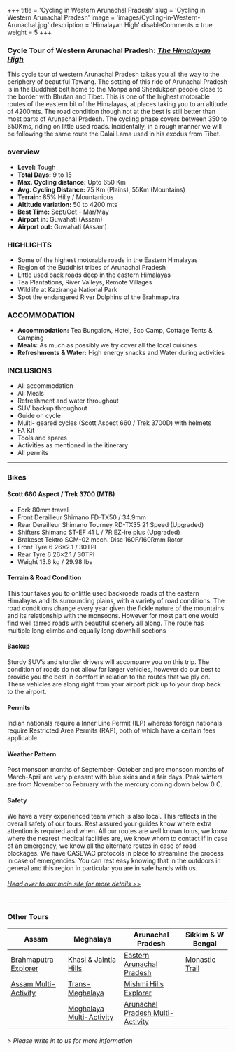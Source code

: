 +++
title = 'Cycling in Western Arunachal Pradesh'
slug = 'Cycling in Western Arunachal Pradesh'
image = 'images/Cycling-in-Western-Arunachal.jpg'
description = 'Himalayan High'
disableComments = true
weight = 5
+++
### Cycle Tour of Western Arunachal Pradesh: [*The Himalayan High*](https://www.nnejourneys.com/cycling/cycle-tour-of-western-arunachal-pradesh/)

This cycle tour of western Arunachal Pradesh takes you all the way to the periphery of beautiful Tawang. The setting of this ride of Arunachal Pradesh is in the Buddhist belt home to the Monpa and Sherdukpen people close to the border with Bhutan and Tibet. This is one of the highest motorable routes of the eastern bit of the Himalayas, at places taking you to an altitude of 4200mts. The road condition though not at the best is still better than most parts of Arunachal Pradesh. The cycling phase covers between 350 to 650Kms, riding on little used roads. Incidentally, in a rough manner we will be following the same route the Dalai Lama used in his exodus from Tibet.

### overview

- **Level:** Tough
- **Total Days:** 9 to 15
- **Max. Cycling distance:** Upto 650 Km
- **Avg. Cycling Distance:** 75 Km (Plains), 55Km (Mountains)
- **Terrain:** 85% Hilly / Mountanious
- **Altitude variation:** 50 to 4200 mts
- **Best Time:** Sept/Oct - Mar/May
- **Airport in:** Guwahati (Assam)
- **Airport out:** Guwahati (Assam)

### HIGHLIGHTS

- Some of the highest motorable roads in the Eastern Himalayas
- Region of the Buddhist tribes of Arunachal Pradesh
- Little used back roads deep in the eastern Himalayas
- Tea Plantations, River Valleys, Remote Villages
- Wildlife at Kaziranga National Park
- Spot the endangered River Dolphins of the Brahmaputra

### ACCOMMODATION

- **Accommodation:** Tea Bungalow, Hotel, Eco Camp, Cottage Tents & Camping
- **Meals:** As much as possibly we try cover all the local cuisines
- **Refreshments & Water:** High energy snacks and Water during activities

### INCLUSIONS

 - All accommodation
 - All Meals
 - Refreshment and water throughout
 - SUV backup throughout
 - Guide on cycle
 - Multi- geared cycles (Scott Aspect 660 / Trek 3700D) with helmets
 - FA Kit
 - Tools and spares
 - Activities as mentioned in the itinerary
 - All permits

---

### Bikes
#### Scott 660 Aspect  / Trek 3700 (MTB)
- Fork 80mm travel
- Front Derailleur Shimano FD-TX50 / 34.9mm
- Rear Derailleur Shimano Tourney RD-TX35 21 Speed (Upgraded)
- Shifters Shimano ST-EF 41 L / 7R EZ-ire plus (Upgraded)
- Brakeset Tektro SCM-02 mech. Disc 160F/160Rmm Rotor
- Front Tyre 6 26×2.1 / 30TPI
- Rear Tyre 6 26×2.1 / 30TPI
- Weight 13.6 kg / 29.98 lbs

#### Terrain & Road Condition

This tour takes you to onlittle used backroads roads of the eastern Himalayas and its surrounding plains, with a variety of road conditions. The road conditions change every year given the fickle nature of the mountains and its relationship with the monsoons. However for most part one would find well tarred roads with beautiful scenery all along. The route has multiple long climbs and equally long downhill sections

#### Backup
Sturdy SUV’s and sturdier drivers will accompany you on this trip. The condition of roads do not allow for larger vehicles, however do our best to provide you the best in comfort in relation to the routes that we ply on. These vehicles are along right from your airport pick up to your drop back to the airport.

#### Permits
Indian nationals require a Inner Line Permit (ILP) whereas foreign nationals require Restricted Area Permits (RAP), both of which have a certain fees applicable.

#### Weather Pattern
Post monsoon months of September- October and pre monsoon months of March-April are very pleasant with blue skies and a fair days. Peak winters are from November to February with the mercury coming down below 0 C.

#### Safety 
We have a very experienced team which is also local. This reflects in the overall safety of our tours. Rest assured your guides know where extra attention is required and when. All our routes are well known to us, we know where the nearest medical facilities are, we know whom to contact if in case of an emergency, we know all the alternate routes in case of road blockages. We have CASEVAC protocols in place to streamline the process in case of emergencies. You can rest easy knowing that in the outdoors in general and this region in particular you are in safe hands with us.


###### [*Head over to our main site for more details >>*](https://www.nnejourneys.com/cycling/)
---

### Other Tours

| Assam     | Meghalaya | Arunachal Pradesh    | Sikkim & W Bengal    |
| -----------     |    -----------   |          ----------- |-----------|
| [Brahmaputra Explorer](/cycling-in-assam/)   | [Khasi & Jaintia Hills](/cycling-in-meghalaya/)     | [Eastern Arunachal Pradesh](/cycling-in-eastern-arunachal-pradesh/)  |[Monastic Trail](/cycling-in-sikkim/)    |
| [Assam Multi-Activity](/multi-activity-holiday-assam/)   | [Trans-Meghalaya](/trans-meghalaya-cycling-tour/)      | [Mishmi Hills Explorer](/cycling-mishmi-hills/)      |   |
|   | [Meghalaya Multi-Activity](/multi-activity-holiday-meghalaya/)       | [Arunachal Pradesh Multi-Activity](/multi-activity-holiday-arunachal-pradesh/)        |  

###### *> Please write in to us for more information*